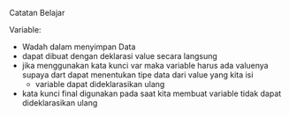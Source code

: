 Catatan Belajar

Variable:

- Wadah dalam menyimpan Data
- dapat dibuat dengan deklarasi value secara langsung
- jika menggunakan kata kunci var maka variable harus ada valuenya supaya dart dapat menentukan tipe data dari value yang kita isi
  - variable dapat dideklarasikan ulang
- kata kunci final digunakan pada saat kita membuat variable tidak dapat dideklarasikan ulang
